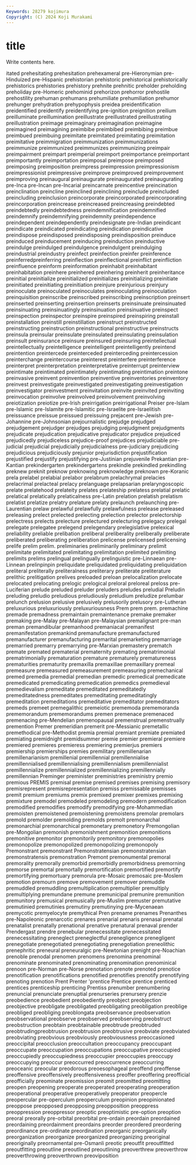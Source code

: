 ```yaml
---
Keywords: 28279 kojimura
Copyright: (C) 2024 Koji Murakami
---
```


# title

Write contents here.



itated
prehesitating prehesitation prehexameral pre-Hieronymian pre-Hinduized pre-Hispanic prehistorian prehistoric prehistorical prehistorically
prehistorics prehistories prehistory prehnite prehnitic preholder preholding preholiday pre-Homeric prehominid
prehorizon prehorror prehostile prehostility prehuman prehumans prehumiliate prehumiliation prehumor prehunger
prehydration prehypophysis preidea preidentification preidentified preidentify preidentifying pre-ignition preignition preilium
preilluminate preillumination preillustrate preillustrated preillustrating preillustration preimage preimaginary preimagination preimagine
preimagined preimagining preimbibe preimbibed preimbibing preimbue preimbued preimbuing preimitate preimitated
preimitating preimitation preimitative preimmigration preimmunization preimmunizations preimmunize preimmunized preimmunizes preimmunizing
preimpair preimpairment preimpart preimperial preimport preimportance preimportant preimportantly preimportation preimposal
preimpose preimposed preimposing preimposition preimpress preimpression preimpressionism preimpressionist preimpressive preimprove
preimproved preimprovement preimproving preinaugural preinaugurate preinaugurated preinaugurating pre-Inca pre-Incan pre-Incarial
preincarnate preincentive preincination preinclination preincline preinclined preinclining preinclude preincluded preincluding
preinclusion preincorporate preincorporated preincorporating preincorporation preincrease preincreased preincreasing preindebted preindebtedly
preindebtedness preindemnification preindemnified preindemnify preindemnifying preindemnity preindependence preindependent preindependently preindesignate
pre-Indian preindicant preindicate preindicated preindicating preindication preindicative preindispose preindisposed preindisposing
preindisposition preinduce preinduced preinducement preinducing preinduction preinductive preindulge preindulged preindulgence
preindulgent preindulging preindustrial preindustry preinfect preinfection preinfer preinference preinferredpreinferring preinflection
preinflectional preinflict preinfliction preinfluence preinform preinformation preinhabit preinhabitant preinhabitation preinhere
preinhered preinhering preinherit preinheritance preinitial preinitialize preinitialized preinitializes preinitializing preinitiate
preinitiated preinitiating preinitiation preinjure preinjurious preinjury preinoculate preinoculated preinoculates preinoculating
preinoculation preinquisition preinscribe preinscribed preinscribing preinscription preinsert preinserted preinserting preinsertion
preinserts preinsinuate preinsinuated preinsinuating preinsinuatingly preinsinuation preinsinuative preinspect preinspection preinspector
preinspire preinspired preinspiring preinstall preinstallation preinstill preinstillation preinstruct preinstructed preinstructing
preinstruction preinstructional preinstructive preinstructs preinsula preinsular preinsulate preinsulated preinsulating preinsulation
preinsult preinsurance preinsure preinsured preinsuring preintellectual preintellectually preintelligence preintelligent preintelligently
preintend preintention preintercede preinterceded preinterceding preintercession preinterchange preintercourse preinterest preinterfere
preinterference preinterpret preinterpretation preinterpretative preinterrupt preinterview preintimate preintimated preintimately preintimating
preintimation preintone preinvasive preinvent preinvention preinventive preinventories preinventory preinvest preinvestigate
preinvestigated preinvestigating preinvestigation preinvestigator preinvestment preinvitation preinvite preinvited preinviting preinvocation
preinvolve preinvolved preinvolvement preinvolving preiotization preiotize pre-Irish preirrigation preirrigational Preiser
pre-Islam pre-Islamic pre-Islamite pre-Islamitic pre-Israelite pre-Israelitish preissuance preissue preissued preissuing
prejacent pre-Jewish pre-Johannine pre-Johnsonian prejournalistic prejudge prejudged prejudgement prejudger prejudges
prejudging prejudgment prejudgments prejudicate prejudication prejudicative prejudicator prejudice prejudiced prejudicedly
prejudiceless prejudice-proof prejudices prejudiciable pre-judicial prejudicial prejudicially prejudicialness pre-judiciary prejudicing
prejudicious prejudiciously prejunior prejurisdiction prejustification prejustified prejustify prejustifying pre-Justinian prejuvenile
Prekantian pre-Kantian prekindergarten prekindergartens prekindle prekindled prekindling preknew preknit preknow
preknowing preknowledge preknown pre-Koranic prela prelabel prelabial prelabor prelabrum prelachrymal
prelacies prelacrimal prelacteal prelacy prelanguage prelapsarian prelaryngoscopic prelate prelatehood prelateity
prelates prelateship prelatess prelatial prelatic prelatical prelatically prelaticalness pre-Latin prelation
prelatish prelatism prelatist prelatize prelatry prelature prelaty prelaunch prelaunching pre-Laurentian
prelaw prelawful prelawfully prelawfulness prelease preleased preleasing prelect prelected prelecting
prelection prelector prelectorship prelectress prelects prelecture prelectured prelecturing prelegacy prelegal
prelegate prelegatee prelegend prelegendary prelegislative prelexical preliability preliable prelibation preliberal
preliberality preliberally preliberate preliberated preliberating preliberation prelicense prelicensed prelicensing prelife
prelim prelim. preliminaries preliminarily preliminary prelimit prelimitate prelimitated prelimitating prelimitation
prelimited prelimiting prelimits prelims prelingual prelingually prelinguistic pre-Linnaean pre-Linnean prelinpinpin
preliquidate preliquidated preliquidating preliquidation preliteral preliterally preliteralness preliterary preliterate preliterature
prelithic prelitigation prelives preloaded preloan prelocalization prelocate prelocated prelocating prelogic
prelogical preloral preloreal preloss pre-Luciferian prelude preluded preluder preluders preludes
preludial Preludin preluding preludio preludious preludiously preludium preludize prelumbar prelunch
prelusion prelusive prelusively prelusorily prelusory pre-Lutheran preluxurious preluxuriously preluxuriousness Prem
prem prem. premachine premade premadness premaintain premaintenance premake premaker premaking
pre-Malay pre-Malayan pre-Malaysian premalignant pre-man preman premandibular premanhood premaniacal premanifest
premanifestation premankind premanufacture premanufactured premanufacturer premanufacturing premarital premarketing premarriage premarried
premarry premarrying pre-Marxian premastery prematch premate premated prematerial prematernity premating
prematrimonial prematrimonially prematuration premature prematurely prematureness prematurities prematurity premaxilla premaxillae
premaxillary premeal premeasure premeasured premeasurement premeasuring premechanical premed premedia premedial
premedian premedic premedical premedicate premedicated premedicating premedication premedics premedieval premedievalism
premeditate premeditated premeditatedly premeditatedness premeditates premeditating premeditatingly premeditation premeditations premeditative
premeditator premeditators premeds premeet premegalithic premeiotic prememoda prememoranda prememorandum prememorandums
premen premenace premenaced premenacing pre-Mendelian premenopausal premenstrual premenstrually premention Premer
premeridian premerit pre-Messianic premetallic premethodical pre-Methodist premia premial premiant premiate
premiated premiating premidnight premidsummer premie premier premieral premiere premiered premieres
premieress premiering premierjus premiers premiership premierships premies premilitary premillenarian premillenarianism
premillenial premillennial premillennialise premillennialised premillennialising premillennialism premillennialist premillennialize premillennialized premillennializing
premillennially premillennian Preminger preminister preministries preministry premio premious PREMIS premisal
premise premised premises premising premisory premisrepresent premisrepresentation premiss premissable premisses
premit premium premiums premix premixed premixer premixes premixing premixture premodel
premodeled premodeling premodern premodification premodified premodifies premodify premodifying pre-Mohammedian premoisten
premoistened premoistening premoistens premolar premolars premold premolder premolding premolds premolt
premonarchal premonarchial premonarchical premonetary premonetory Premongolian pre-Mongolian premonish premonishment premonition
premonitions premonitive premonitor premonitorily premonitory premonopolies premonopolize premonopolized premonopolizing premonopoly
Premonstrant premonstrant Premonstratensian premonstratensian premonstratensis premonstration Premont premonumental premoral premorality
premorally premorbid premorbidly premorbidness premorning premorse premortal premortally premortification premortified
premortify premortifying premortuary premorula pre-Mosaic premosaic pre-Moslem premotion premourn premove
premovement premover premuddle premuddled premuddling premultiplication premultiplier premultiply premultiplying premundane
premune premunicipal premunire premunition premunitory premusical premusically pre-Muslim premuster premutative
premutinied premutinies premutiny premutinying pre-Mycenaean premycotic premyelocyte premythical Pren prename
prenames Prenanthes pre-Napoleonic prenarcotic prenares prenarial prenaris prenasal prenatal prenatalist
prenatally prenational prenative prenatural prenaval prender Prendergast prendre prenebular prenecessitate
prenecessitated prenecessitating preneglect preneglectful prenegligence prenegligent prenegotiate prenegotiated prenegotiating prenegotiation
preneolithic prenephritic preneural preneuralgic pre-Newtonian prenight pre-Noachian prenoble prenodal prenomen
prenomens prenomina prenominal prenominate prenominated prenominating prenomination prenominical prenoon pre-Norman
pre-Norse prenotation prenote prenoted prenotice prenotification prenotifications prenotified prenotifies prenotify
prenotifying prenoting prenotion Prent Prenter 'prentice Prentice prentice prenticed prentices
prenticeship prenticing Prentiss prenumber prenumbering prenuncial prenunciate prenuptial prenurseries prenursery
prenzie preobedience preobedient preobediently preobject preobjection preobjective preobligate preobligated preobligating
preobligation preoblige preobliged preobliging preoblongata preobservance preobservation preobservational preobserve preobserved
preobserving preobstruct preobstruction preobtain preobtainable preobtrude preobtruded preobtrudingpreobtrusion preobtrusion preobtrusive
preobviate preobviated preobviating preobvious preobviously preobviousness preoccasioned preoccipital preocclusion preoccultation
preoccupancy preoccupant preoccupate preoccupation preoccupations preoccupative preoccupied preoccupiedly preoccupiedness preoccupier
preoccupies preoccupy preoccupying preoccur preoccurred preoccurrence preoccurring preoceanic preocular preodorous
preoesophageal preoffend preoffense preoffensive preoffensively preoffensiveness preoffer preoffering preofficial preofficially
preominate preomission preomit preomitted preomitting preopen preopening preoperate preoperated preoperating
preoperation preoperational preoperative preoperatively preoperator preopercle preopercular pre-operculum preoperculum preopinion
preopinionated preoppose preopposed preopposing preopposition preoppress preoppression preoppressor preoptic preoptimistic
pre-option preoption preoral preorally pre-orbital preorbital pre-ordain preordain preordained preordaining
preordainment preordains preorder preordered preordering preordinance pre-ordinate preordination preorganic preorganically
preorganization preorganize preorganized preorganizing preoriginal preoriginally preornamental pre-Osmanli preotic preoutfit
preoutfitted preoutfitting preoutline preoutlined preoutlining preoverthrew preoverthrow preoverthrowing preoverthrown preoviposition
